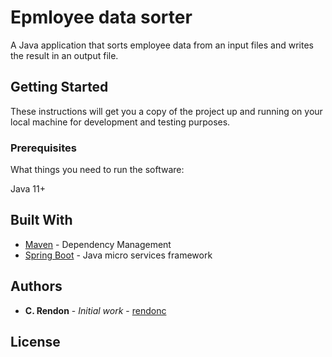 # Epmloyee data sorter

A Java application that sorts employee data from an input files and writes the result in an output file.

## Getting Started

These instructions will get you a copy of the project up and running on your local machine for development and testing purposes.

### Prerequisites

What things you need to run the software:

Java 11+

## Built With

* [Maven](https://maven.apache.org/) - Dependency Management
* [Spring Boot](https://spring.io/) - Java micro services framework

## Authors

* **C. Rendon** - *Initial work* - [rendonc](https://github.com/rendonc)

## License
